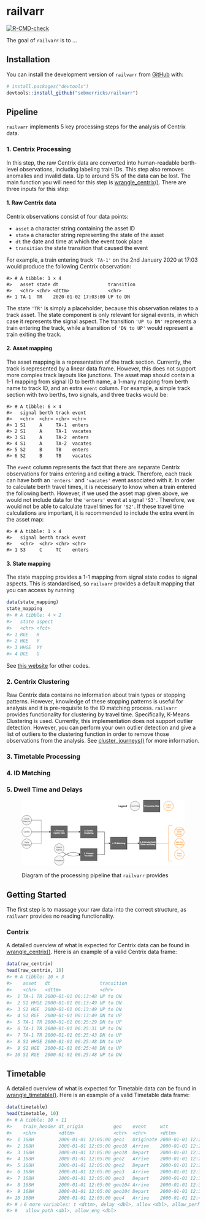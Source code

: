 <!-- README.md is generated from README.Rmd. Please edit that file -->

# railvarr

<!-- badges: start -->

[![R-CMD-check](https://github.com/sebmerricks/railvarr/actions/workflows/R-CMD-check.yaml/badge.svg)](https://github.com/sebmerricks/railvarr/actions/workflows/R-CMD-check.yaml)

<!-- badges: end -->

The goal of `railvarr` is to ...

## Installation

You can install the development version of `railvarr` from [GitHub](https://github.com/) with:

``` r
# install.packages("devtools")
devtools::install_github("sebmerricks/railvarr")
```

## Pipeline

`railvarr` implements 5 key processing steps for the analysis of Centrix data.

### 1. Centrix Processing

In this step, the raw Centrix data are converted into human-readable berth-level observations, including labeling train IDs. This step also removes anomalies and invalid data. Up to around 5% of the data can be lost. The main function you will need for this step is [wrangle_centrix()](https://sebmerricks.github.io/railvarr/reference/wrangle_centrix.html). There are three inputs for this step:

#### 1. Raw Centrix data

Centrix observations consist of four data points:

-   `asset` a character string containing the asset ID
-   `state` a character string representing the state of the asset
-   `dt` the date and time at which the event took place
-   `transition` the state transition that caused the event

For example, a train entering track `'TA-1'` on the 2nd January 2020 at 17:03 would produce the following Centrix observation:

```         
#> # A tibble: 1 × 4
#>   asset state dt                  transition
#>   <chr> <chr> <dttm>              <chr>     
#> 1 TA-1  TR    2020-01-02 17:03:00 UP to DN
```

The state `'TR'` is simply a placeholder, because this observation relates to a track asset. The state component is only relevant for signal events, in which case it represents the signal aspect. The transition `'UP to DN'` represents a train entering the track, while a transition of `'DN to UP'` would represent a train exiting the track.

#### 2. Asset mapping

The asset mapping is a representation of the track section. Currently, the track is represented by a linear data frame. However, this does not support more complex track layouts like junctions. The asset map should contain a 1-1 mapping from signal ID to berth name, a 1-many mapping from berth name to track ID, and an extra `event` column. For example, a simple track section with two berths, two signals, and three tracks would be:

```         
#> # A tibble: 6 × 4
#>   signal berth track event  
#>   <chr>  <chr> <chr> <chr>  
#> 1 S1     A     TA-1  enters 
#> 2 S1     A     TA-1  vacates
#> 3 S1     A     TA-2  enters 
#> 4 S1     A     TA-2  vacates
#> 5 S2     B     TB    enters 
#> 6 S2     B     TB    vacates
```

The `event` column represents the fact that there are separate Centrix observations for trains entering and exiting a track. Therefore, each track can have both an `'enters'` and `'vacates'` event associated with it. In order to calculate berth travel times, it is necessary to know when a train entered the following berth. However, if we used the asset map given above, we would not include data for the `'enters'` event at signal `'S3'`. Therefore, we would not be able to calculate travel times for `'S2'`. If these travel time calculations are important, it is recommended to include the extra event in the asset map:

```         
#> # A tibble: 1 × 4
#>   signal berth track event 
#>   <chr>  <chr> <chr> <chr> 
#> 1 S3     C     TC    enters
```

#### 3. State mapping

The state mapping provides a 1-1 mapping from signal state codes to signal aspects. This is standardised, so `railvarr` provides a default mapping that you can access by running

``` r
data(state_mapping)
state_mapping
#> # A tibble: 4 × 2
#>   state aspect
#>   <chr> <fct> 
#> 1 RGE   R     
#> 2 HGE   Y     
#> 3 HHGE  YY    
#> 4 DGE   G
```

See [this website](https://wiki.openraildata.com/index.php/Signalling_Nomenclature#Signals) for other codes.

### 2. Centrix Clustering

Raw Centrix data contains no information about train types or stopping patterns. However, knowledge of these stopping patterns is useful for analysis and it is pre-requisite to the ID matching process. `railvarr` provides functionality for clustering by travel time. Specifically, K-Means Clustering is used. Currently, this implementation does not support outlier detection. However, you can perform your own outlier detection and give a list of outliers to the clustering function in order to remove those observations from the analysis. See [cluster_journeys()](https://sebmerricks.github.io/railvarr/reference/cluster_journeys.html) for more information.

### 3. Timetable Processing

### 4. ID Matching

### 5. Dwell Time and Delays

<figure>

<img src="man/figures/README-pipeline.PNG" alt="Diagram of the processing pipeline that railvarr provides"/>

<figcaption aria-hidden="true">

Diagram of the processing pipeline that <code>railvarr</code> provides

</figcaption>

</figure>

## Getting Started

The first step is to massage your raw data into the correct structure, as `railvarr` provides no reading functionality.

### Centrix

A detailed overview of what is expected for Centrix data can be found in [wrangle_centrix()](https://sebmerricks.github.io/railvarr/reference/wrangle_centrix.html). Here is an example of a valid Centrix data frame:

``` r
data(raw_centrix)
head(raw_centrix, 10)
#> # A tibble: 10 × 3
#>    asset   dt                  transition
#>    <chr>   <dttm>              <chr>     
#>  1 TA-1 TR 2000-01-01 06:13:48 UP to DN  
#>  2 S1 HHGE 2000-01-01 06:13:49 UP to DN  
#>  3 S1 HGE  2000-01-01 06:13:49 UP to DN  
#>  4 S1 RGE  2000-01-01 06:13:49 DN to UP  
#>  5 TA-1 TR 2000-01-01 06:25:29 DN to UP  
#>  6 TA-1 TR 2000-01-01 06:25:31 UP to DN  
#>  7 TA-1 TR 2000-01-01 06:25:43 DN to UP  
#>  8 S1 HHGE 2000-01-01 06:25:48 DN to UP  
#>  9 S1 HGE  2000-01-01 06:25:48 DN to UP  
#> 10 S1 RGE  2000-01-01 06:25:48 UP to DN
```

## Timetable

A detailed overview of what is expected for Timetable data can be found in [wrangle_timetable()](https://sebmerricks.github.io/railvarr/reference/wrangle_timetable.html). Here is an example of a valid Timetable data frame:

``` r
data(timetable)
head(timetable, 10)
#> # A tibble: 10 × 11
#>    train_header dt_origin           geo    event     wtt                
#>    <chr>        <dttm>              <chr>  <chr>     <dttm>             
#>  1 168H         2000-01-01 12:05:00 geo1   Originate 2000-01-01 12:20:00
#>  2 168H         2000-01-01 12:05:00 geo18  Arrive    2000-01-01 12:23:00
#>  3 168H         2000-01-01 12:05:00 geo18  Depart    2000-01-01 12:24:00
#>  4 168H         2000-01-01 12:05:00 geo2   Arrive    2000-01-01 12:28:00
#>  5 168H         2000-01-01 12:05:00 geo2   Depart    2000-01-01 12:29:00
#>  6 168H         2000-01-01 12:05:00 geo3   Arrive    2000-01-01 12:35:30
#>  7 168H         2000-01-01 12:05:00 geo3   Depart    2000-01-01 12:36:30
#>  8 168H         2000-01-01 12:05:00 geo104 Arrive    2000-01-01 12:39:00
#>  9 168H         2000-01-01 12:05:00 geo104 Depart    2000-01-01 12:39:30
#> 10 168H         2000-01-01 12:05:00 geo4   Arrive    2000-01-01 12:41:30
#> # ℹ 6 more variables: t <dttm>, delay <dbl>, allow <dbl>, allow_perf <dbl>,
#> #   allow_path <dbl>, allow_eng <dbl>
```
